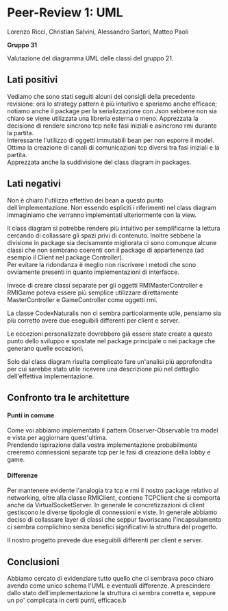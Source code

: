 # Peer-Review 1: UML

Lorenzo Ricci, Christian Salvini, Alessandro Sartori, Matteo Paoli

**Gruppo 31**

Valutazione del diagramma UML delle classi del gruppo 21.

## Lati positivi

Vediamo che sono stati seguiti alcuni dei consigli della precedente revisione: ora lo strategy pattern è più intuitivo e speriamo anche efficace; notiamo anche il package per la serializzazione con Json sebbene non sia chiaro se viene utilizzata una libreria esterna o meno.
Apprezzata la decisione di rendere sincrono tcp nelle fasi iniziali e asincrono rmi durante la partita. <br>
Interessante l'utilizzo di oggetti immutabili bean per non esporre il model. <br>
Ottima la creazione di canali di comunicazioni tcp diversi tra fasi iniziali e la partita. <br>
Apprezzata anche la suddivisione del class diagram in packages.

## Lati negativi

Non è chiaro l'utilizzo effettivo dei bean a questo punto dell'implementazione. Non essendo espliciti i riferimenti nel class diagram immaginiamo che verranno implementati ulteriormente con la view. <br>

Il class diagram si potrebbe rendere più intuitivo per semplificarne la lettura cercando di collassare gli spazi privi di contenuto. Inoltre sebbene la divisione in package sia decisamente migliorata ci sono comunque alcune classi che non sembrano coerenti con il package di appartenenza (ad esempio il Client nel package Controller). <br>
Per evitare la ridondanza è meglio non riscrivere i metodi che sono ovviamente presenti in quanto implementazioni di interfacce.

Invece di creare classi separate per gli oggetti RMIMasterController e RMIGame poteva essere più semplice utilizzare direttamente MasterController e GameController come oggetti rmi.

La classe CodexNaturalis non ci sembra particolarmente utile, pensiamo sia più corretto avere due eseguibili differenti per client e server.<br>

Le eccezioni personalizzate dovrebbero già essere state create a questo punto dello sviluppo e spostate nel package principale o nei package che generano quelle eccezioni.<br>

Solo dal class diagram risulta complicato fare un'analisi più approfondita per cui sarebbe stato utile ricevere una descrizione più nel dettaglio dell'effettiva implementazione.

## Confronto tra le architetture

#### Punti in comune

Come voi abbiamo implementato il pattern Observer-Observable tra model e vista per aggiornare quest'ultima.<br>
Prendendo ispirazione dalla vostra implementazione probabilmente creeremo connessioni separate tcp per le fasi di creazione della lobby e game.

#### Differenze

Per mantenere evidente l'analogia tra tcp e rmi il nostro package relativo al networking, oltre alla classe RMIClient, contiene TCPClient che si comporta anche da VirtualSocketServer.
In generale le concretizzazioni di client gestiscono le diverse tipologie di connessioni e viste. In generale abbiamo deciso di collassare layer di classi che seppur favoriscano l'incapsulamento ci sembra complichino senza benefici significativi la struttura del progetto.

Il nostro progetto prevede due eseguibili differenti per client e server.

## Conclusioni

Abbiamo cercato di evidenziare tutto quello che ci sembrava poco chiaro avendo come unico schema l'UML e eventuali differenze. A prescindere dallo stato dell'implementazione la struttura ci sembra corretta e, seppure un po' complicata in certi punti, efficace.b
